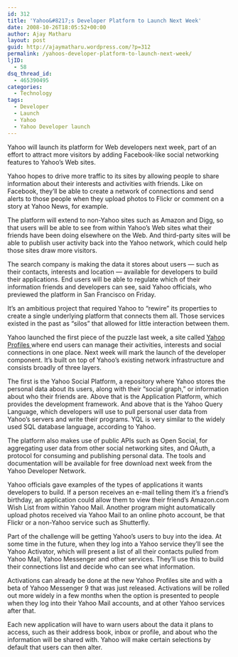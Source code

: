 ```yaml
---
id: 312
title: 'Yahoo&#8217;s Developer Platform to Launch Next Week'
date: 2008-10-26T18:05:52+00:00
author: Ajay Matharu
layout: post
guid: http://ajaymatharu.wordpress.com/?p=312
permalink: /yahoos-developer-platform-to-launch-next-week/
ljID:
  - 58
dsq_thread_id:
  - 465390495
categories:
  - Technology
tags:
  - Developer
  - Launch
  - Yahoo
  - Yahoo Developer launch
---
```

Yahoo will launch its platform for Web developers next week, part of an effort to attract more visitors by adding Facebook-like social networking features to Yahoo&#8217;s Web sites.

Yahoo hopes to drive more traffic to its sites by allowing people to share information about their interests and activities with friends. Like on Facebook, they&#8217;ll be able to create a network of connections and send alerts to those people when they upload photos to Flickr or comment on a story at Yahoo News, for example.
  
The platform will extend to non-Yahoo sites such as Amazon and Digg, so that users will be able to see from within Yahoo&#8217;s Web sites what their friends have been doing elsewhere on the Web. And third-party sites will be able to publish user activity back into the Yahoo network, which could help those sites draw more visitors.

The search company is making the data it stores about users &#8212; such as their contacts, interests and location &#8212; available for developers to build their applications. End users will be able to regulate which of their information friends and developers can see, said Yahoo officials, who previewed the platform in San Francisco on Friday.

It&#8217;s an ambitious project that required Yahoo to &#8220;rewire&#8221; its properties to create a single underlying platform that connects them all. Those services existed in the past as &#8220;silos&#8221; that allowed for little interaction between them.
  
Yahoo launched the first piece of the puzzle last week, a site called <a href="http://profiles.yahoo.com/intro/?s=201" target="_blank">Yahoo Profiles </a>where end users can manage their activities, interests and social connections in one place. Next week will mark the launch of the developer component. It&#8217;s built on top of Yahoo&#8217;s existing network infrastructure and consists broadly of three layers.

The first is the Yahoo Social Platform, a repository where Yahoo stores the personal data about its users, along with their &#8220;social graph,&#8221; or information about who their friends are. Above that is the Application Platform, which provides the development framework. And above that is the Yahoo Query Language, which developers will use to pull personal user data from Yahoo&#8217;s servers and write their programs. YQL is very similar to the widely used SQL database language, according to Yahoo.

The platform also makes use of public APIs such as Open Social, for aggregating user data from other social networking sites, and OAuth, a protocol for consuming and publishing personal data. The tools and documentation will be available for free download next week from the Yahoo Developer Network.

Yahoo officials gave examples of the types of applications it wants developers to build. If a person receives an e-mail telling them it&#8217;s a friend&#8217;s birthday, an application could allow them to view their friend&#8217;s Amazon.com Wish List from within Yahoo Mail. Another program might automatically upload photos received via Yahoo Mail to an online photo account, be that Flickr or a non-Yahoo service such as Shutterfly.

Part of the challenge will be getting Yahoo&#8217;s users to buy into the idea. At some time in the future, when they log into a Yahoo service they&#8217;ll see the Yahoo Activator, which will present a list of all their contacts pulled from Yahoo Mail, Yahoo Messenger and other services. They&#8217;ll use this to build their connections list and decide who can see what information.

Activations can already be done at the new Yahoo Profiles site and with a beta of Yahoo Messenger 9 that was just released. Activations will be rolled out more widely in a few months when the option is presented to people when they log into their Yahoo Mail accounts, and at other Yahoo services after that.

Each new application will have to warn users about the data it plans to access, such as their address book, inbox or profile, and about who the information will be shared with. Yahoo will make certain selections by default that users can then alter.